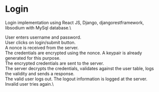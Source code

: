 # Login
Login implementation using React JS, Django, djangorestframework, libsodium with MySql database.\

User enters username and password.\
User clicks on login/submit button.\
A nonce is received from the server.\
The credentials are encrypted using the nonce. A keypair is already generated for this purpose.\
The encrypted credentials are sent to the server.\
The server decrypts the credentials, validates against the user table, logs the validity and sends a response.\
The valid user logs out. The logout information is logged at the server.\
Invalid user tries again.\
